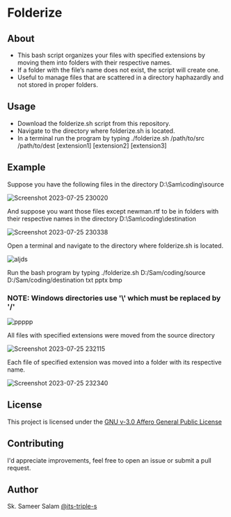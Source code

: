 # Folderize

## About

- This bash script organizes your files with specified extensions by moving them into folders with their respective names.
- If a folder with the file’s name does not exist, the script will create one.
- Useful to manage files that are scattered in a directory haphazardly and not stored in proper folders.

## Usage

- Download the folderize.sh script from this repository.
- Navigate to the directory where folderize.sh is located.
- In a terminal run the program by typing ./folderize.sh /path/to/src /path/to/dest [extension1] [extension2] [extension3]

## Example

Suppose you have the following files in the directory D:\Sam\coding\source

![Screenshot 2023-07-25 230020](https://github.com/its-triple-s/Folderize/assets/113439449/fb7260c3-8a41-4279-a2be-92ef6d26c3ea)

And suppose you want those files except newman.rtf to be in folders with their respective names in the directory D:\Sam\coding\destination

![Screenshot 2023-07-25 230338](https://github.com/its-triple-s/Folderize/assets/113439449/ef268fe7-ef9c-4a9d-99d8-4176627877be)

Open a terminal and navigate to the directory where folderize.sh is located.

![aljds](https://github.com/its-triple-s/Folderize/assets/113439449/150d6f4c-84ee-442f-8fa2-4ca2f0acf53b)

Run the bash program by typing ./folderize.sh D:/Sam/coding/source D:/Sam/coding/destination txt pptx bmp
### NOTE: Windows directories use '\\' which must be replaced by '/'

![ppppp](https://github.com/its-triple-s/Folderize/assets/113439449/3d2024f7-5b7c-4c4b-b7dc-5cd87bbec68d)

All files with specified extensions were moved from the source directory

![Screenshot 2023-07-25 232115](https://github.com/its-triple-s/Folderize/assets/113439449/d72dd1c5-162b-4464-b034-2f5c5d5ae06d)

Each file of specified extension was moved into a folder with its respective name.

![Screenshot 2023-07-25 232340](https://github.com/its-triple-s/Folderize/assets/113439449/f0669e76-5a91-44d8-90dc-94f1fd3d3cb0)

## License

This project is licensed under the [GNU v-3.0 Affero General Public License](LICENSE)

## Contributing

I'd appreciate improvements, feel free to open an issue or submit a pull request.

## Author

Sk. Sameer Salam [@its-triple-s](https://github.com/its-triple-s)

